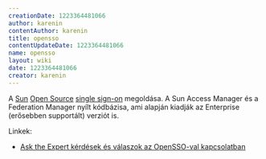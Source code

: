```yaml
---
creationDate: 1223364481066 
author: karenin 
contentAuthor: karenin 
title: opensso 
contentUpdateDate: 1223364481066 
name: opensso 
layout: wiki 
date: 1223364481066 
creator: karenin 
---
```

A [Sun](Sun.html) [Open Source](Open%20Source.html) [single sign-on](single%20sign-on.html) megoldása. A Sun Access Manager és a Federation Manager nyílt kódbázisa, ami alapján kiadják az Enterprise (erősebben supportált) verziót is.

Linkek:

*   [Ask the Expert kérdések és válaszok az OpenSSO-val kapcsolatban](http://java.sun.com/developer/community/askxprt/sessions/2008/jl0929.jsp)
